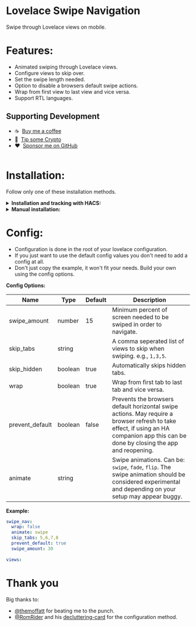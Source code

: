 # Lovelace Swipe Navigation
Swipe through Lovelace views on mobile.

# Features:
* Animated swiping through Lovelace views.
* Configure views to skip over.
* Set the swipe length needed.
* Option to disable a browsers default swipe actions.
* Wrap from first view to last view and vice versa.
* Support RTL languages.


## Supporting Development
- :coffee:&nbsp;&nbsp;[Buy me a coffee](https://www.buymeacoffee.com/FgwNR2l)
- :1st_place_medal:&nbsp;&nbsp;[Tip some Crypto](https://github.com/sponsors/maykar)
- :heart:&nbsp;&nbsp;[Sponsor me on GitHub](https://github.com/sponsors/maykar)
  <br><br>

# Installation:
Follow only one of these installation methods.

<details>
  <summary><b>Installation and tracking with HACS:</b></summary>

1. In "store" search for lovelace-swipe-navigation and install.

2. Refresh the Lovelace page.
</details>

<details>
  <summary><b>Manual installation:</b></summary>
  
1. Copy `swipe-navigation.js` into `/www/lovelace-swipe-navigation/`

2. Add the resource in `ui-lovelace.yaml` or in Lovelace Resources.

```yaml
resources:
  # increase this version number at end of URL after each update
  - url: /local/lovelace-swipe-navigation/swipe-navigation.js?v=1.0.0
    type: module
```

3. Refresh the page.
</details>

# Config:

* Configuration is done in the root of your lovelace configuration.
* If you just want to use the default config values you don't need to add a config at all.
* Don't just copy the example, it won't fit your needs. Build your own using the config options.

**Config Options:**<br>

| Name | Type | Default | Description
| ---- | ---- | ------- | -----------
| swipe_amount | number | 15 | Minimum percent of screen needed to be swiped in order to navigate.
| skip_tabs | string | | A comma seperated list of views to skip when swiping. e.g., `1,3,5`.
| skip_hidden | boolean | true | Automatically skips hidden tabs.
| wrap | boolean | true | Wrap from first tab to last tab and vice versa.
| prevent_default | boolean | false | Prevents the browsers default horizontal swipe actions. May require a browser refresh to take effect, if using an HA companion app this can be done by closing the app and reopening.
| animate | string |  | Swipe animations. Can be: `swipe`, `fade`, `flip`. The swipe animation should be considered experimental and depending on your setup may appear buggy.

**Example:**
```yaml
swipe_nav:
  wrap: false
  animate: swipe
  skip_tabs: 5,6,7,8
  prevent_default: true
  swipe_amount: 30
  
views:
```

# Thank you
Big thanks to:
* [@themoffatt](https://github.com/themoffatt) for beating me to the punch. 
* [@RomRider](https://github.com/RomRider) and his [decluttering-card](https://github.com/custom-cards/decluttering-card/) for the configuration method.
